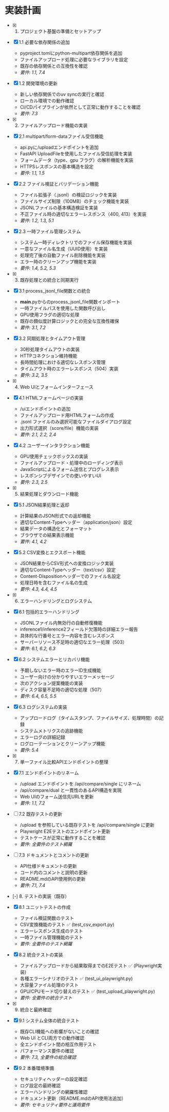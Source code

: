 # 実装計画

- [x] 1. プロジェクト基盤の準備とセットアップ
- [x] 1.1 必要な依存関係の追加
  - pyproject.tomlにpython-multipart依存関係を追加
  - ファイルアップロード処理に必要なライブラリを設定
  - 既存の依存関係との互換性を確認
  - _要件: 1.1, 7.4_

- [x] 1.2 開発環境の更新
  - 新しい依存関係でのuv syncの実行と確認
  - ローカル環境での動作確認
  - CI/CDパイプラインが依然として正常に動作することを確認
  - _要件: 7.3_

- [x] 2. ファイルアップロード機能の実装
- [x] 2.1 multipart/form-dataファイル受信機能
  - api.pyに/uploadエンドポイントを追加
  - FastAPI UploadFileを使用したファイル受信処理を実装
  - フォームデータ（type、gpu フラグ）の解析機能を実装
  - HTTPSレスポンスの基本構造を設定
  - _要件: 1.1, 1.5_

- [x] 2.2 ファイル検証とバリデーション機能
  - ファイル拡張子（.jsonl）の検証ロジックを実装
  - ファイルサイズ制限（100MB）のチェック機能を実装
  - JSONLファイルの基本構造検証を実装
  - 不正ファイル時の適切なエラーレスポンス（400, 413）を実装
  - _要件: 1.2, 1.3, 5.1_

- [x] 2.3 一時ファイル管理システム
  - システム一時ディレクトリでのファイル保存機能を実装
  - 一意なファイル名生成（UUID使用）を実装
  - 処理完了後の自動ファイル削除機能を実装
  - エラー時のクリーンアップ機能を実装
  - _要件: 1.4, 5.2, 5.3_

- [x] 3. 既存処理との統合と同期実行
- [x] 3.1 process_jsonl_file関数との統合
  - __main__.pyからのprocess_jsonl_file関数インポート
  - 一時ファイルパスを使用した関数呼び出し
  - GPU使用フラグの適切な処理
  - 既存の類似度計算ロジックとの完全な互換性確保
  - _要件: 3.1, 7.2_

- [x] 3.2 同期処理とタイムアウト管理
  - 30秒処理タイムアウトの実装
  - HTTPコネクション維持機能
  - 長時間処理における適切なレスポンス管理
  - タイムアウト時のエラーレスポンス（504）実装
  - _要件: 3.2, 3.5_

- [x] 4. Web UIとフォームインターフェース
- [x] 4.1 HTMLフォームページの実装
  - /uiエンドポイントの追加
  - ファイルアップロード用HTMLフォームの作成
  - .jsonl ファイルのみ選択可能なファイルダイアログ設定
  - 出力形式選択（score/file）機能の実装
  - _要件: 2.1, 2.2, 2.4_

- [x] 4.2 ユーザーインタラクション機能
  - GPU使用チェックボックスの実装
  - ファイルアップロード・処理中のローディング表示
  - JavaScriptによるフォーム送信とプログレス表示
  - レスポンシブデザインでの使いやすいUI
  - _要件: 2.3, 2.5_

- [x] 5. 結果処理とダウンロード機能
- [x] 5.1 JSON結果処理と返却
  - 計算結果のJSON形式での返却機能
  - 適切なContent-Typeヘッダー（application/json）設定
  - 結果データの構造化とフォーマット
  - ブラウザでの結果表示機能
  - _要件: 4.1, 4.2_

- [x] 5.2 CSV変換とエクスポート機能
  - JSON結果からCSV形式への変換ロジック実装
  - 適切なContent-Typeヘッダー（text/csv）設定
  - Content-Dispositionヘッダーでのファイル名設定
  - 処理日時を含むファイル名の生成
  - _要件: 4.3, 4.4, 4.5_

- [x] 6. エラーハンドリングとログシステム
- [x] 6.1 包括的エラーハンドリング
  - JSONLファイル内無効行の自動修復機能
  - inference1/inference2フィールド欠落時の詳細エラー報告
  - 具体的な行番号とエラー内容を含むレスポンス
  - サーバーリソース不足時の適切なエラー処理（503）
  - _要件: 6.1, 6.2, 6.3_

- [x] 6.2 システムエラーとリカバリ機能
  - 予期しないエラー時のエラーID生成機能
  - ユーザー向けの分かりやすいエラーメッセージ
  - 次のアクション提案機能の実装
  - ディスク容量不足時の適切な処理（507）
  - _要件: 6.4, 6.5, 5.5_

- [x] 6.3 ログシステムの実装
  - アップロードログ（タイムスタンプ、ファイルサイズ、処理時間）の記録
  - システムメトリクスの追跡機能
  - エラーログの詳細記録
  - ログローテーションとクリーンアップ機能
  - _要件: 5.4_

- [x] 7. 単一ファイル比較APIエンドポイントの整理
- [x] 7.1 エンドポイントのリネーム
  - /upload エンドポイントを /api/compare/single にリネーム
  - /api/compare/dual と一貫性のあるAPI構造を実現
  - Web UIのフォーム送信先URLを更新
  - _要件: 1.1, 7.2_

- [ ] 7.2 既存テストの更新
  - /upload を参照している既存テストを /api/compare/single に更新
  - Playwright E2Eテストのエンドポイント更新
  - テストケースが正常に動作することを確認
  - _要件: 全要件のテスト網羅_

- [ ] 7.3 ドキュメントとコメントの更新
  - API仕様ドキュメントの更新
  - コード内のコメントと説明の更新
  - README.mdのAPI使用例の更新
  - _要件: 7.1, 7.4_

- [-] 8. テストの実装（既存）
- [x] 8.1 ユニットテストの作成
  - ファイル検証関数のテスト
  - CSV変換機能のテスト ✅ (test_csv_export.py)
  - エラーレスポンス生成のテスト
  - 一時ファイル管理機能のテスト
  - _要件: 全要件のテスト網羅_

- [x] 8.2 統合テストの実装
  - ファイルアップロードから結果取得までのE2Eテスト ✅ (Playwright実装)
  - 各種エラーシナリオのテスト ✅ (test_ui_playwright.py)
  - 大容量ファイル処理のテスト
  - GPU/CPUモード切り替えのテスト ✅ (test_upload_playwright.py)
  - _要件: 全要件の統合テスト_

- [x] 9. 統合と最終確認
- [x] 9.1 システム全体の統合テスト
  - 既存CLI機能への影響がないことの確認
  - Web UI とCLI両方での動作確認
  - 全エンドポイント間の相互作用テスト
  - パフォーマンス要件の確認
  - _要件: 7.3, 全要件の総合確認_

- [x] 9.2 本番環境準備
  - セキュリティヘッダーの設定確認
  - ログ設定の最終確認
  - エラーハンドリングの網羅性確認
  - ドキュメント更新（README.mdのAPI使用法追加）
  - _要件: セキュリティ要件と運用要件_